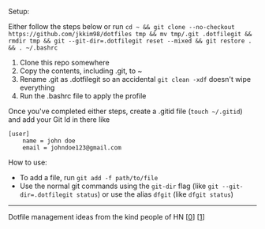 Setup:

Either follow the steps below or run `cd ~ && git clone --no-checkout https://github.com/jkkim98/dotfiles tmp && mv tmp/.git .dotfilegit && rmdir tmp && git --git-dir=.dotfilegit reset --mixed && git restore . && . ~/.bashrc`

1. Clone this repo somewhere
2. Copy the contents, including .git, to ~
3. Rename .git as .dotfilegit so an accidental `git clean -xdf` doesn't wipe everything
4. Run the .bashrc file to apply the profile

Once you've completed either steps, create a .gitid file (`touch ~/.gitid`) and add your Git Id in there like

```
[user]
	name = john doe
	email = johndoe123@gmail.com
```

How to use:

- To add a file, run `git add -f path/to/file`
- Use the normal git commands using the `git-dir` flag (like `git --git-dir=.dotfilegit status`) or use the alias `dfgit` (like `dfgit status`)

---

Dotfile management ideas from the kind people of HN [[0]] [[1]]

[0]: https://news.ycombinator.com/item?id=32638351
[1]: https://news.ycombinator.com/item?id=32633822
